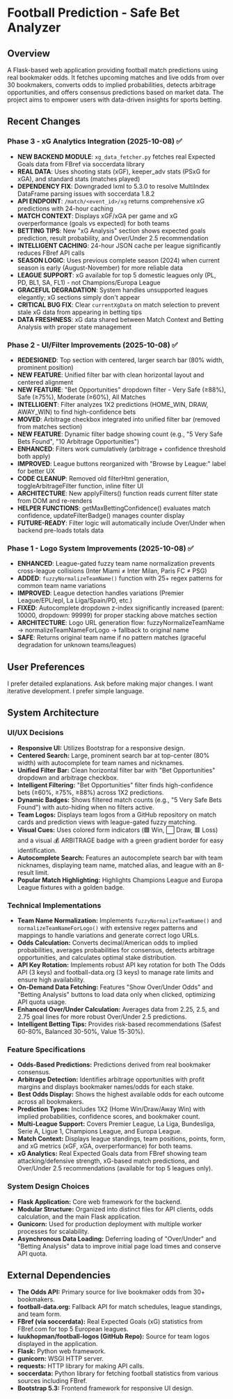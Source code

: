 # Football Prediction - Safe Bet Analyzer

## Overview
A Flask-based web application providing football match predictions using real bookmaker odds. It fetches upcoming matches and live odds from over 30 bookmakers, converts odds to implied probabilities, detects arbitrage opportunities, and offers consensus predictions based on market data. The project aims to empower users with data-driven insights for sports betting.

## Recent Changes

### Phase 3 - xG Analytics Integration (2025-10-08) ✅
- **NEW BACKEND MODULE**: `xg_data_fetcher.py` fetches real Expected Goals data from FBref via soccerdata library
- **REAL DATA**: Uses shooting stats (xGF), keeper_adv stats (PSxG for xGA), and standard stats (matches played)
- **DEPENDENCY FIX**: Downgraded lxml to 5.3.0 to resolve MultiIndex DataFrame parsing issues with soccerdata 1.8.2
- **API ENDPOINT**: `/match/<event_id>/xg` returns comprehensive xG predictions with 24-hour caching
- **MATCH CONTEXT**: Displays xGF/xGA per game and xG overperformance (goals vs expected) for both teams
- **BETTING TIPS**: New "xG Analysis" section shows expected goals prediction, result probability, and Over/Under 2.5 recommendation
- **INTELLIGENT CACHING**: 24-hour JSON cache per league significantly reduces FBref API calls
- **SEASON LOGIC**: Uses previous complete season (2024) when current season is early (August-November) for more reliable data
- **LEAGUE SUPPORT**: xG available for top 5 domestic leagues only (PL, PD, BL1, SA, FL1) - not Champions/Europa League
- **GRACEFUL DEGRADATION**: System handles unsupported leagues elegantly; xG sections simply don't appear
- **CRITICAL BUG FIX**: Clear `currentXgData` on match selection to prevent stale xG data from appearing in betting tips
- **DATA FRESHNESS**: xG data shared between Match Context and Betting Analysis with proper state management

### Phase 2 - UI/Filter Improvements (2025-10-08) ✅
- **REDESIGNED**: Top section with centered, larger search bar (80% width, prominent position)
- **NEW FEATURE**: Unified filter bar with clean horizontal layout and centered alignment
- **NEW FEATURE**: "Bet Opportunities" dropdown filter - Very Safe (≥88%), Safe (≥75%), Moderate (≥60%), All Matches
- **INTELLIGENT**: Filter analyzes 1X2 predictions (HOME_WIN, DRAW, AWAY_WIN) to find high-confidence bets
- **MOVED**: Arbitrage checkbox integrated into unified filter bar (removed from matches section)
- **NEW FEATURE**: Dynamic filter badge showing count (e.g., "5 Very Safe Bets Found", "10 Arbitrage Opportunities")
- **ENHANCED**: Filters work cumulatively (arbitrage + confidence threshold both apply)
- **IMPROVED**: League buttons reorganized with "Browse by League:" label for better UX
- **CODE CLEANUP**: Removed old filterHtml generation, toggleArbitrageFilter function, inline filter UI
- **ARCHITECTURE**: New applyFilters() function reads current filter state from DOM and re-renders
- **HELPER FUNCTIONS**: getMaxBettingConfidence() evaluates match confidence, updateFilterBadge() manages counter display
- **FUTURE-READY**: Filter logic will automatically include Over/Under when backend pre-loads totals data

### Phase 1 - Logo System Improvements (2025-10-08) ✅
- **ENHANCED**: League-gated fuzzy team name normalization prevents cross-league collisions (Inter Miami ≠ Inter Milan, Paris FC ≠ PSG)
- **ADDED**: `fuzzyNormalizeTeamName()` function with 25+ regex patterns for common team name variations
- **IMPROVED**: League detection handles variations (Premier League/EPL/epl, La Liga/Spain/PD, etc.)
- **FIXED**: Autocomplete dropdown z-index significantly increased (parent: 10000, dropdown: 99999) for proper stacking above matches section
- **ARCHITECTURE**: Logo URL generation flow: fuzzyNormalizeTeamName → normalizeTeamNameForLogo → fallback to original name
- **SAFE**: Returns original team name if no pattern matches (graceful degradation for unknown teams/leagues)

## User Preferences
I prefer detailed explanations. Ask before making major changes. I want iterative development. I prefer simple language.

## System Architecture

### UI/UX Decisions
- **Responsive UI:** Utilizes Bootstrap for a responsive design.
- **Centered Search:** Large, prominent search bar at top-center (80% width) with autocomplete for team names and nicknames.
- **Unified Filter Bar:** Clean horizontal filter bar with "Bet Opportunities" dropdown and arbitrage checkbox.
- **Intelligent Filtering:** "Bet Opportunities" filter finds high-confidence bets (≥60%, ≥75%, ≥88%) across 1X2 predictions.
- **Dynamic Badges:** Shows filtered match counts (e.g., "5 Very Safe Bets Found") with auto-hiding when no filters active.
- **Team Logos:** Displays team logos from a GitHub repository on match cards and prediction views with league-gated fuzzy matching.
- **Visual Cues:** Uses colored form indicators (🟩 Win, ⬜ Draw, 🟥 Loss) and a visual 💰 ARBITRAGE badge with a green gradient border for easy identification.
- **Autocomplete Search:** Features an autocomplete search bar with team nicknames, displaying team name, matched alias, and league with an 8-result limit.
- **Popular Match Highlighting:** Highlights Champions League and Europa League fixtures with a golden badge.

### Technical Implementations
- **Team Name Normalization:** Implements `fuzzyNormalizeTeamName()` and `normalizeTeamNameForLogo()` with extensive regex patterns and mappings to handle variations and generate correct logo URLs.
- **Odds Calculation:** Converts decimal/American odds to implied probabilities, averages probabilities for consensus, detects arbitrage opportunities, and calculates optimal stake distribution.
- **API Key Rotation:** Implements robust API key rotation for both The Odds API (3 keys) and football-data.org (3 keys) to manage rate limits and ensure high availability.
- **On-Demand Data Fetching:** Features "Show Over/Under Odds" and "Betting Analysis" buttons to load data only when clicked, optimizing API quota usage.
- **Enhanced Over/Under Calculation:** Averages data from 2.25, 2.5, and 2.75 goal lines for more robust Over/Under 2.5 predictions.
- **Intelligent Betting Tips:** Provides risk-based recommendations (Safest 60-80%, Balanced 30-50%, Value 15-30%).

### Feature Specifications
- **Odds-Based Predictions:** Predictions derived from real bookmaker consensus.
- **Arbitrage Detection:** Identifies arbitrage opportunities with profit margins and displays bookmaker names/odds for each stake.
- **Best Odds Display:** Shows the highest available odds for each outcome across all bookmakers.
- **Prediction Types:** Includes 1X2 (Home Win/Draw/Away Win) with implied probabilities, confidence scores, and bookmaker count.
- **Multi-League Support:** Covers Premier League, La Liga, Bundesliga, Serie A, Ligue 1, Champions League, and Europa League.
- **Match Context:** Displays league standings, team positions, points, form, and xG metrics (xGF, xGA, overperformance) for both teams.
- **xG Analytics:** Real Expected Goals data from FBref showing team attacking/defensive strength, xG-based match predictions, and Over/Under 2.5 recommendations (available for top 5 leagues only).

### System Design Choices
- **Flask Application:** Core web framework for the backend.
- **Modular Structure:** Organized into distinct files for API clients, odds calculation, and the main Flask application.
- **Gunicorn:** Used for production deployment with multiple worker processes for scalability.
- **Asynchronous Data Loading:** Deferring loading of "Over/Under" and "Betting Analysis" data to improve initial page load times and conserve API quota.

## External Dependencies
- **The Odds API:** Primary source for live bookmaker odds from 30+ bookmakers.
- **football-data.org:** Fallback API for match schedules, league standings, and team form.
- **FBref (via soccerdata):** Real Expected Goals (xG) statistics from FBref.com for top 5 European leagues.
- **luukhopman/football-logos (GitHub Repo):** Source for team logos displayed in the application.
- **Flask:** Python web framework.
- **gunicorn:** WSGI HTTP server.
- **requests:** HTTP library for making API calls.
- **soccerdata:** Python library for fetching football statistics from various sources including FBref.
- **Bootstrap 5.3:** Frontend framework for responsive UI design.